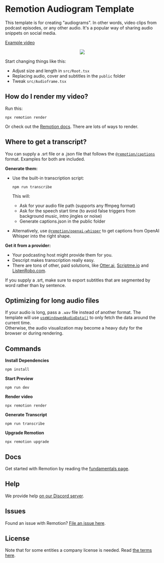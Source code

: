 # Remotion Audiogram Template

This template is for creating "audiograms". In other words, video clips from podcast episodes, or any other audio. It's a popular way of sharing audio snippets on social media.

[Example video](https://twitter.com/marcusstenbeck/status/1460641903326732300)

<p align="center">
  <img src="https://github.com/marcusstenbeck/remotion-template-audiogram/raw/main/Promo.png">
</p>

Start changing things like this:

- Adjust size and length in `src/Root.tsx`
- Replacing audio, cover and subtitles in the `public` folder
- Tweak `src/Audioframe.tsx`

## How do I render my video?

Run this:

```console
npx remotion render
```

Or check out the [Remotion docs](/docs/render/). There are lots of ways to render.

## Where to get a transcript?

You can supply a .srt file or a .json file that follows the [`@remotion/captions`](https://remotion.dev/docs/captions/caption) format. Examples for both are included.

**Generate them:**

- Use the built-in transcription script:

  ```console
  npm run transcribe
  ```

  This will:

  - Ask for your audio file path (supports any ffmpeg format)
  - Ask for the speech start time (to avoid false triggers from background music, intro jingles or noise)
  - Generate captions.json in the public folder

- Alternatively, use [`@remotion/openai-whisper`](https://www.remotion.dev/docs/openai-whisper/openai-whisper-api-to-captions) to get captions from OpenAI Whisper into the right shape.

**Get it from a provider:**

- Your podcasting host might provide them for you.
- Descript makes transcription really easy.
- There are tons of other, paid solutions, like [Otter.ai](https://otter.ai), [Scriptme.io](https://scriptme.io) and [ListenRobo.com](https://listenrobo.com).

If you supply a .srt, make sure to export subtitles that are segmented by word rather than by sentence.

## Optimizing for long audio files

If your audio is long, pass a `.wav` file instead of another format. The template will use [`useWindowedAudioData()`](/docs/use-windowed-audio-data) to only fetch the data around the current time.  
Otherwise, the audio visualization may become a heavy duty for the browser or during rendering.

## Commands

**Install Dependencies**

```console
npm install
```

**Start Preview**

```console
npm run dev
```

**Render video**

```console
npx remotion render
```

**Generate Transcript**

```console
npm run transcribe
```

**Upgrade Remotion**

```console
npx remotion upgrade
```

## Docs

Get started with Remotion by reading the [fundamentals page](https://www.remotion.dev/docs/the-fundamentals).

## Help

We provide help [on our Discord server](https://discord.gg/6VzzNDwUwV).

## Issues

Found an issue with Remotion? [File an issue here](https://github.com/remotion-dev/remotion/issues/new).

## License

Note that for some entities a company license is needed. Read [the terms here](https://github.com/remotion-dev/remotion/blob/main/LICENSE.md).
